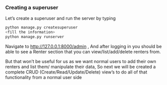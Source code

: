 ### Creating a superuser

Let’s create a superuser and run the server by typing

```bash
python manage.py createsuperuser
<fill the information>
python manage.py runserver
```

Navigate to http://127.0.0.1:8000/admin , And after logging in you should be able to see a Renter section that you can view/list/add/delete renters from.

But that won’t be useful for us as we want normal users to add their own renters and list them/ manipulate their data, So next we will be created a complete CRUD (Create/Read/Update/Delete) view’s to do all of that functionality from a normal user side
